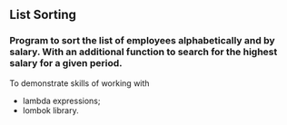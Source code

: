 ## List Sorting
### Program to sort the list of employees alphabetically and by salary. With an additional function to search for the highest salary for a given period.
To demonstrate skills of working with
- lambda expressions;
- lombok library.
